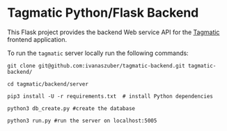 # Tagmatic Python/Flask Backend

This Flask project provides the backend Web service API for the [Tagmatic](https://github.com/ivanaszuber/tagmatic) frontend application. 

To run the `tagmatic` server locally run the following commands:

```
git clone git@github.com:ivanaszuber/tagmatic-backend.git tagmatic-backend/

cd tagmatic/backend/server

pip3 install -U -r requirements.txt  # install Python dependencies

python3 db_create.py #create the database

python3 run.py #run the server on localhost:5005
```
